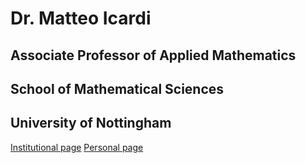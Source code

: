 # Dr. Matteo Icardi
## Associate Professor of Applied Mathematics
## School of Mathematical Sciences
## University of Nottingham


[Institutional page](https://www.nottingham.ac.uk/mathematics/people/matteo.icardi)
[Personal page](https://www.matteoicardi.it)